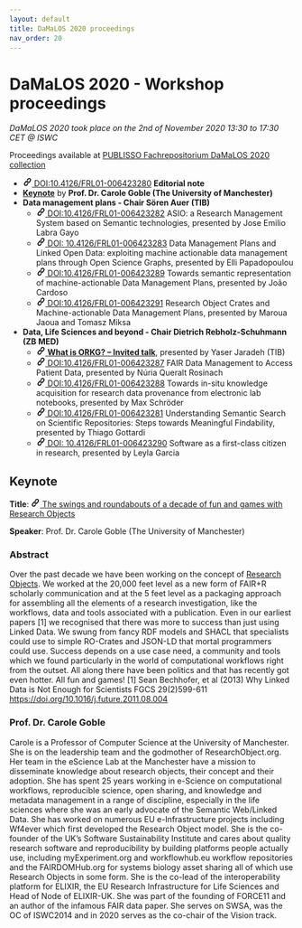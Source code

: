 ```yaml
---
layout: default
title: DaMaLOS 2020 proceedings
nav_order: 20
---
```


# DaMaLOS 2020 - Workshop proceedings

_DaMaLOS 2020 took place on the 2nd of November 2020 13:30 to 17:30 CET @ ISWC_

Proceedings available at [PUBLISSO Fachrepositorium DaMaLOS 2020 collection](https://repository.publisso.de/resource?query[0][term]=%22https%3A%2F%2Fd-nb.info%2Fgnd%2F121881389X%22&sort=asc&order=@id)

* <a href="https://repository.publisso.de/resource/frl%3A6423280" target="_blank"><img src="../img/link.png" alt="Link"> DOI:10.4126/FRL01-006423280</a> <strong>Editorial note</strong>
* <strong><a href="#keynote">Keynote</a></strong> by <strong>Prof. Dr. Carole Goble (The University of Manchester)</strong>
* <strong>Data management plans - Chair S&ouml;ren Auer (TIB)</strong>
  * <a href="https://repository.publisso.de/resource/frl%3A6423282" target="_blank"><img src="../img/link.png" alt="Link"> DOI:10.4126/FRL01-006423282</a> ASIO: a Research Management System based on Semantic technologies, presented by Jose Emilio Labra Gayo
  * <a href="https://repository.publisso.de/resource/frl%3A6423283" target="_blank"><img src="../img/link.png" alt="Link"> DOI:	10.4126/FRL01-006423283</a> Data Management Plans and Linked Open Data: exploiting machine actionable data management plans through Open Science Graphs, presented by Elli Papadopoulou
  * <a href="https://repository.publisso.de/resource/frl%3A6423289" target="_blank"><img src="../img/link.png" alt="Link"> DOI:10.4126/FRL01-006423289</a> Towards semantic representation of machine-actionable Data Management Plans, presented by Jo&atilde;o Cardoso
  * <a href="https://repository.publisso.de/resource/frl%3A6423291" target="_blank"><img src="../img/link.png" alt="Link"> DOI:10.4126/FRL01-006423291</a> Research Object Crates and Machine-actionable Data Management Plans, presented by Maroua Jaoua and Tomasz Miksa
* <strong>Data, Life Sciences and beyond - Chair Dietrich Rebholz-Schuhmann (ZB MED)</strong>
  * <a href="https://repository.publisso.de/resource/frl%3A6423953" target="_blank"><img src="../img/link.png" alt="Link"> <strong>What is ORKG? &ndash; Invited talk</strong></a>, presented by Yaser Jaradeh (TIB)
  * <a href="https://repository.publisso.de/resource/frl%3A6423287" target="_blank"><img src="../img/link.png" alt="Link"> DOI:10.4126/FRL01-006423287</a> FAIR Data Management to Access Patient Data, presented by Núria Queralt Rosinach
  * <a href="https://repository.publisso.de/resource/frl%3A6423288" target="_blank"><img src="../img/link.png" alt="Link"> DOI:10.4126/FRL01-006423288</a> Towards in-situ knowledge acquisition for research data provenance from electronic lab notebooks, presented by Max Schröder
  * <a href="https://repository.publisso.de/resource/frl%3A6423281" target="_blank"><img src="../img/link.png" alt="Link"> DOI:10.4126/FRL01-006423281</a> Understanding Semantic Search on Scientific Repositories: Steps towards Meaningful Findability, presented by Thiago Gottardi
  * <a href="https://repository.publisso.de/resource/frl%3A6423290" target="_blank"><img src="../img/link.png" alt="Link"> DOI:	10.4126/FRL01-006423290</a> Software as a first-class citizen in research, presented by Leyla Garcia


## Keynote

**Title**: <a href="https://repository.publisso.de/resource/frl%3A6423950" target="_blank"><img src="../img/link.png" alt="Link"> The swings and roundabouts of a decade of fun and games with Research Objects</a>

**Speaker**: Prof. Dr. Carole Goble (The University of Manchester)

### Abstract

Over the past decade we have been working on the concept of [Research Objects](http://researchobject.org). We worked at the 20,000 feet level as a new form of FAIR+R scholarly communication and at the 5 feet level as a packaging approach for assembling all the elements of a research investigation, like the workflows, data and tools associated with a publication.  Even in our earliest papers [1] we recognised that there was more to success than just using Linked Data. We swung from fancy RDF models and SHACL that specialists could use to simple RO-Crates and JSON-LD that mortal programmers could use. Success depends on a use case need, a community and tools which we found particularly in the world of computational workflows right from the outset. All along there have been politics and that has recently got even hotter.  All fun and games!
[1] Sean Bechhofer, et al (2013) Why Linked Data is Not Enough for Scientists FGCS 29(2)599-611 https://doi.org/10.1016/j.future.2011.08.004

### Prof. Dr. Carole Goble

Carole is a Professor of Computer Science at the University of Manchester. She is on the leadership team and the godmother of ResearchObject.org. Her team in the eScience Lab at the Manchester have a mission to disseminate knowledge about research objects, their concept and their adoption. She has spent 25 years working in e-Science on computational workflows, reproducible science, open sharing, and knowledge and metadata management in a range of discipline, especially in the life sciences where she was an early advocate of the Semantic Web/Linked Data. She has worked on numerous EU e-Infrastructure projects including Wf4ever which first developed the Research Object model. She is the co-founder of the UK’s Software Sustainability Institute and cares about quality research software and reproducibility by building platforms people actually use, including myExperiment.org and workflowhub.eu workflow repositories and the FAIRDOMHub.org for systems biology asset sharing all of which use Research Objects in some form. She is the co-lead of the interoperability platform for ELIXIR, the EU Research Infrastructure for Life Sciences and Head of Node of ELIXIR-UK. She was part of the founding of FORCE11 and an author of the infamous FAIR data paper. She serves on SWSA, was the OC of ISWC2014 and in 2020 serves as the co-chair of the Vision track.

<script type="application/ld+json">
[
  {
    "@context": "https://schema.org",
    "http://purl.org/dc/terms/conformsTo": "https://bioschemas.org/profiles/Dataset/0.3-RELEASE-2019_06_14", 
    "@type": "Dataset",
    "@id": "https://d-nb.info/gnd/121881389X",
    "identifier": "https://d-nb.info/gnd/121881389X",
    "name": "DaMaLOS 2020",
    "description": "First workshop on Research data* management for linked open science - DaMaLOS  * and other research objects", 
    "keywords": "Research objects, Open Science, Data Management, Linked Data",
    "url": ["https://d-nb.info/gnd/121881389X", "https://repository.publisso.de/resource?query[0][term]=%22https://d-nb.info/gnd/121881389X%22" ],
    "subjectOf": {
      "@type": "Event",
      "@id": "https://zbmed.github.io/damalos/docs/2020",
      "url": "https://zbmed.github.io/damalos/docs/2020",
			"location": {
          "@type": "VirtualLocation",
          "url": "https://iswc2020.semanticweb.org"
        },
			"name": "DaMaLOS 2020",
      "description": "First workshop on Research data* management for linked open science - DaMaLOS  * and other research objects",
			"startDate": "2020-11-02",
      "endDate": "2020-11-02",
      "image": "https://zbmed.github.io/damalos/img/damalos.jpg",
      "eventAttendanceMode": "https://schema.org/OnlineEventAttendanceMode"
    }, 
    "creator": {
       "@type": "Organization",
          "@id": "https://www.dnb.de", 
          "url": "https://www.dnb.de",
          "name": "Deutsche National Bibliothek",
          "logo": "https://portal.dnb.de/static/bilder/logo.gif"
    },
    "license": "https://creativecommons.org/licenses/by/4.0/"
  }, 
  {
    "@context": "https://schema.org",
    "http://purl.org/dc/terms/conformsTo": "https://bioschemas.org/profiles/ScholarlyArticle/0.2-DRAFT-2020_12_03", 
    "@type": "ScholarlyArticle",
    "@id": "https://doi.org/10.4126/FRL01-006423280",
    "identifier": "DOI:10.4126/FRL01-006423280",
    "name": "DaMaLOS - First Workshop on Data and Research Objects Management for Linked Open Science : Co-located at the International Semantic Web Conference ISWC 2020",
    "headline": "DaMaLOS - First Workshop on Data and Research Objects Management for Linked Open Science : Co-located at the International Semantic Web Conference ISWC 2020",
    "publisher": "https://repository.publisso.de/",
    "isPartOf": { "@id": "https://d-nb.info/gnd/121881389X" },
    "license": "https://creativecommons.org/licenses/by/4.0/"
  },
  {
    "@context": "https://schema.org",
    "http://purl.org/dc/terms/conformsTo": "https://bioschemas.org/profiles/ScholarlyArticle/0.2-DRAFT-2020_12_03", 
    "@type": "ScholarlyArticle",
    "@id": "https://doi.org/10.4126/FRL01-006423950",
    "identifier": "DOI:10.4126/FRL01-006423950",
    "name": "Keynote: The swings and roundabouts of a decade of fun and games with Research Objects",
    "headline": "Keynote: The swings and roundabouts of a decade of fun and games with Research Objects",
    "publisher": "https://repository.publisso.de/",
    "isPartOf": { "@id": "https://d-nb.info/gnd/121881389X" },
    "license": "https://creativecommons.org/licenses/by/4.0/"
  },
  {
    "@context": "https://schema.org",
    "http://purl.org/dc/terms/conformsTo": "https://bioschemas.org/profiles/ScholarlyArticle/0.2-DRAFT-2020_12_03", 
    "@type": "ScholarlyArticle",
    "@id": "https://doi.org/10.4126/FRL01-006423953",
    "identifier": "DOI:10.4126/FRL01-006423953",
    "name": "Invited talk: What is ORKG?",
    "headline": "Invited talk: What is ORKG?",
    "publisher": "https://repository.publisso.de/",
    "isPartOf": { "@id": "https://d-nb.info/gnd/121881389X" },
    "license": "https://creativecommons.org/licenses/by/4.0/"
  },
  {
    "@context": "https://schema.org",
    "http://purl.org/dc/terms/conformsTo": "https://bioschemas.org/profiles/ScholarlyArticle/0.2-DRAFT-2020_12_03", 
    "@type": "ScholarlyArticle",
    "@id": "https://doi.org/10.4126/FRL01-006423282",
    "identifier": "DOI:10.4126/FRL01-006423282",
    "name": "ASIO: a Research Management System based on Semantic technologies",
    "headline": "ASIO: a Research Management System based on Semantic technologies",
    "publisher": "https://repository.publisso.de/",
    "isPartOf": { "@id": "https://d-nb.info/gnd/121881389X" },
    "license": "https://creativecommons.org/licenses/by/4.0/"
  },
  {
    "@context": "https://schema.org",
    "http://purl.org/dc/terms/conformsTo": "https://bioschemas.org/profiles/ScholarlyArticle/0.2-DRAFT-2020_12_03", 
    "@type": "ScholarlyArticle",
    "@id": "https://doi.org/10.4126/FRL01-006423287",
    "identifier": "DOI:10.4126/FRL01-006423287",
    "name": "FAIR Data Management to Access Patient Data",
    "headline": "FAIR Data Management to Access Patient Data",
    "publisher": "https://repository.publisso.de/",
    "isPartOf": { "@id": "https://d-nb.info/gnd/121881389X" },
    "license": "https://creativecommons.org/licenses/by/4.0/"
  },
  {
    "@context": "https://schema.org",
    "http://purl.org/dc/terms/conformsTo": "https://bioschemas.org/profiles/ScholarlyArticle/0.2-DRAFT-2020_12_03", 
    "@type": "ScholarlyArticle",
    "@id": "https://doi.org/10.4126/FRL01-006423281",
    "identifier": "DOI:10.4126/FRL01-006423281",
    "name": "Understanding Semantic Search on Scientific Repositories: Steps towards Meaningful Findability",
    "headline": "Understanding Semantic Search on Scientific Repositories: Steps towards Meaningful Findability",
    "publisher": "https://repository.publisso.de/",
    "isPartOf": { "@id": "https://d-nb.info/gnd/121881389X" },
    "license": "https://creativecommons.org/licenses/by/4.0/"
  },
  {
    "@context": "https://schema.org",
    "http://purl.org/dc/terms/conformsTo": "https://bioschemas.org/profiles/ScholarlyArticle/0.2-DRAFT-2020_12_03", 
    "@type": "ScholarlyArticle",
    "@id": "https://doi.org/10.4126/FRL01-006423291",
    "identifier": "DOI:10.4126/FRL01-006423291",
    "name": "Research Object Crates and Machine-actionable Data Management Plans",
    "headline": "Research Object Crates and Machine-actionable Data Management Plans",
    "publisher": "https://repository.publisso.de/",
    "isPartOf": { "@id": "https://d-nb.info/gnd/121881389X" },
    "license": "https://creativecommons.org/licenses/by/4.0/"
  },
  {
    "@context": "https://schema.org",
    "http://purl.org/dc/terms/conformsTo": "https://bioschemas.org/profiles/ScholarlyArticle/0.2-DRAFT-2020_12_03", 
    "@type": "ScholarlyArticle",
    "@id": "https://doi.org/10.4126/FRL01-006423289",
    "identifier": "DOI:10.4126/FRL01-006423289",
    "name": "Towards semantic representation of machine-actionable Data Management Plans",
    "headline": "Towards semantic representation of machine-actionable Data Management Plans",
    "publisher": "https://repository.publisso.de/",
    "isPartOf": { "@id": "https://d-nb.info/gnd/121881389X" },
    "license": "https://creativecommons.org/licenses/by/4.0/"
  },
  {
    "@context": "https://schema.org",
    "http://purl.org/dc/terms/conformsTo": "https://bioschemas.org/profiles/ScholarlyArticle/0.2-DRAFT-2020_12_03", 
    "@type": "ScholarlyArticle",
    "@id": "https://doi.org/10.4126/FRL01-006423283 ",
    "identifier": "DOI:10.4126/FRL01-006423283 ",
    "name": "Data Management Plans and Linked Open Data: exploiting machine actionable data management plans through Open Science Graphs",
    "headline": "Data Management Plans and Linked Open Data: exploiting machine actionable data management plans through Open Science Graphs",
    "publisher": "https://repository.publisso.de/",
    "isPartOf": { "@id": "https://d-nb.info/gnd/121881389X" },
    "license": "https://creativecommons.org/licenses/by/4.0/"
  },
  {
    "@context": "https://schema.org",
    "http://purl.org/dc/terms/conformsTo": "https://bioschemas.org/profiles/ScholarlyArticle/0.2-DRAFT-2020_12_03", 
    "@type": "ScholarlyArticle",
    "@id": "https://doi.org/10.4126/FRL01-006423290",
    "identifier": "DOI:10.4126/FRL01-006423290",
    "name": "Software as a first-class citizen in research",
    "headline": "Software as a first-class citizen in research",
    "publisher": "https://repository.publisso.de/",
    "isPartOf": { "@id": "https://d-nb.info/gnd/121881389X" },
    "license": "https://creativecommons.org/licenses/by/4.0/"
  },
  {
    "@context": "https://schema.org",
    "http://purl.org/dc/terms/conformsTo": "https://bioschemas.org/profiles/ScholarlyArticle/0.2-DRAFT-2020_12_03", 
    "@type": "ScholarlyArticle",
    "@id": "https://doi.org/10.4126/FRL01-006423288",
    "identifier": "DOI:10.4126/FRL01-006423288",
    "name": "Towards in-situ knowledge acquisition for research data provenance from electronic lab notebooks",
    "headline": "Towards in-situ knowledge acquisition for research data provenance from electronic lab notebooks",
    "publisher": "https://repository.publisso.de/",
    "isPartOf": { "@id": "https://d-nb.info/gnd/121881389X" },
    "license": "https://creativecommons.org/licenses/by/4.0/"
  }
]
</script>


